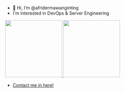 - 👋 Hi, I’m @afridermawanginting
- I'm interested in DevOps & Server Engineering

<p align="left">
<a href="https://github.com/afridermawanginting">
  <img height="180em" src="https://github-readme-stats-eight-theta.vercel.app/api?username=afridermawanginting&show_icons=true&theme=algolia&include_all_commits=true&count_private=true"/>
  <img height="180em" src="https://github-readme-stats-eight-theta.vercel.app/api/top-langs/?username=afridermawanginting&layout=compact&langs_count=8&theme=algolia"/>
</a>
</p>

- [Contact me in here!](https://afridermawanginting.github.io)

<!---
afridermawanginting/afridermawanginting is a ✨ special ✨ repository because its `README.md` (this file) appears on your GitHub profile.
You can click the Preview link to take a look at your changes.
--->
